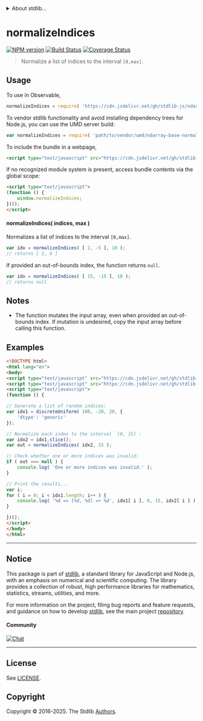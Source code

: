 <!--

@license Apache-2.0

Copyright (c) 2025 The Stdlib Authors.

Licensed under the Apache License, Version 2.0 (the "License");
you may not use this file except in compliance with the License.
You may obtain a copy of the License at

   http://www.apache.org/licenses/LICENSE-2.0

Unless required by applicable law or agreed to in writing, software
distributed under the License is distributed on an "AS IS" BASIS,
WITHOUT WARRANTIES OR CONDITIONS OF ANY KIND, either express or implied.
See the License for the specific language governing permissions and
limitations under the License.

-->


<details>
  <summary>
    About stdlib...
  </summary>
  <p>We believe in a future in which the web is a preferred environment for numerical computation. To help realize this future, we've built stdlib. stdlib is a standard library, with an emphasis on numerical and scientific computation, written in JavaScript (and C) for execution in browsers and in Node.js.</p>
  <p>The library is fully decomposable, being architected in such a way that you can swap out and mix and match APIs and functionality to cater to your exact preferences and use cases.</p>
  <p>When you use stdlib, you can be absolutely certain that you are using the most thorough, rigorous, well-written, studied, documented, tested, measured, and high-quality code out there.</p>
  <p>To join us in bringing numerical computing to the web, get started by checking us out on <a href="https://github.com/stdlib-js/stdlib">GitHub</a>, and please consider <a href="https://opencollective.com/stdlib">financially supporting stdlib</a>. We greatly appreciate your continued support!</p>
</details>

# normalizeIndices

[![NPM version][npm-image]][npm-url] [![Build Status][test-image]][test-url] [![Coverage Status][coverage-image]][coverage-url] <!-- [![dependencies][dependencies-image]][dependencies-url] -->

> Normalize a list of indices to the interval `[0,max]`.

<!-- Section to include introductory text. Make sure to keep an empty line after the intro `section` element and another before the `/section` close. -->

<section class="intro">

</section>

<!-- /.intro -->

<!-- Package usage documentation. -->



<section class="usage">

## Usage

To use in Observable,

```javascript
normalizeIndices = require( 'https://cdn.jsdelivr.net/gh/stdlib-js/ndarray-base-normalize-indices@umd/browser.js' )
```

To vendor stdlib functionality and avoid installing dependency trees for Node.js, you can use the UMD server build:

```javascript
var normalizeIndices = require( 'path/to/vendor/umd/ndarray-base-normalize-indices/index.js' )
```

To include the bundle in a webpage,

```html
<script type="text/javascript" src="https://cdn.jsdelivr.net/gh/stdlib-js/ndarray-base-normalize-indices@umd/browser.js"></script>
```

If no recognized module system is present, access bundle contents via the global scope:

```html
<script type="text/javascript">
(function () {
    window.normalizeIndices;
})();
</script>
```

#### normalizeIndices( indices, max )

Normalizes a list of indices to the interval `[0,max]`.

```javascript
var idx = normalizeIndices( [ 2, -5 ], 10 );
// returns [ 2, 6 ]
```

If provided an out-of-bounds index, the function returns `null`.

```javascript
var idx = normalizeIndices( [ 15, -15 ], 10 );
// returns null
```

</section>

<!-- /.usage -->

<!-- Package usage notes. Make sure to keep an empty line after the `section` element and another before the `/section` close. -->

<section class="notes">

## Notes

-   The function mutates the input array, even when provided an out-of-bounds index. If mutation is undesired, copy the input array before calling this function.

</section>

<!-- /.notes -->

<!-- Package usage examples. -->

<section class="examples">

## Examples

<!-- eslint no-undef: "error" -->

```html
<!DOCTYPE html>
<html lang="en">
<body>
<script type="text/javascript" src="https://cdn.jsdelivr.net/gh/stdlib-js/random-array-discrete-uniform@umd/browser.js"></script>
<script type="text/javascript" src="https://cdn.jsdelivr.net/gh/stdlib-js/ndarray-base-normalize-indices@umd/browser.js"></script>
<script type="text/javascript">
(function () {

// Generate a list of random indices:
var idx1 = discreteUniform( 100, -20, 20, {
    'dtype': 'generic'
});

// Normalize each index to the interval `[0, 15]`:
var idx2 = idx1.slice();
var out = normalizeIndices( idx2, 15 );

// Check whether one or more indices was invalid:
if ( out === null ) {
    console.log( 'One or more indices was invalid.' );
}

// Print the results...
var i;
for ( i = 0; i < idx1.length; i++ ) {
    console.log( '%d => [%d, %d] => %d', idx1[ i ], 0, 15, idx2[ i ] );
}

})();
</script>
</body>
</html>
```

</section>

<!-- /.examples -->

<!-- Section to include cited references. If references are included, add a horizontal rule *before* the section. Make sure to keep an empty line after the `section` element and another before the `/section` close. -->

<section class="references">

</section>

<!-- /.references -->

<!-- Section for related `stdlib` packages. Do not manually edit this section, as it is automatically populated. -->

<section class="related">

</section>

<!-- /.related -->

<!-- Section for all links. Make sure to keep an empty line after the `section` element and another before the `/section` close. -->


<section class="main-repo" >

* * *

## Notice

This package is part of [stdlib][stdlib], a standard library for JavaScript and Node.js, with an emphasis on numerical and scientific computing. The library provides a collection of robust, high performance libraries for mathematics, statistics, streams, utilities, and more.

For more information on the project, filing bug reports and feature requests, and guidance on how to develop [stdlib][stdlib], see the main project [repository][stdlib].

#### Community

[![Chat][chat-image]][chat-url]

---

## License

See [LICENSE][stdlib-license].


## Copyright

Copyright &copy; 2016-2025. The Stdlib [Authors][stdlib-authors].

</section>

<!-- /.stdlib -->

<!-- Section for all links. Make sure to keep an empty line after the `section` element and another before the `/section` close. -->

<section class="links">

[npm-image]: http://img.shields.io/npm/v/@stdlib/ndarray-base-normalize-indices.svg
[npm-url]: https://npmjs.org/package/@stdlib/ndarray-base-normalize-indices

[test-image]: https://github.com/stdlib-js/ndarray-base-normalize-indices/actions/workflows/test.yml/badge.svg?branch=main
[test-url]: https://github.com/stdlib-js/ndarray-base-normalize-indices/actions/workflows/test.yml?query=branch:main

[coverage-image]: https://img.shields.io/codecov/c/github/stdlib-js/ndarray-base-normalize-indices/main.svg
[coverage-url]: https://codecov.io/github/stdlib-js/ndarray-base-normalize-indices?branch=main

<!--

[dependencies-image]: https://img.shields.io/david/stdlib-js/ndarray-base-normalize-indices.svg
[dependencies-url]: https://david-dm.org/stdlib-js/ndarray-base-normalize-indices/main

-->

[chat-image]: https://img.shields.io/gitter/room/stdlib-js/stdlib.svg
[chat-url]: https://app.gitter.im/#/room/#stdlib-js_stdlib:gitter.im

[stdlib]: https://github.com/stdlib-js/stdlib

[stdlib-authors]: https://github.com/stdlib-js/stdlib/graphs/contributors

[umd]: https://github.com/umdjs/umd
[es-module]: https://developer.mozilla.org/en-US/docs/Web/JavaScript/Guide/Modules

[deno-url]: https://github.com/stdlib-js/ndarray-base-normalize-indices/tree/deno
[deno-readme]: https://github.com/stdlib-js/ndarray-base-normalize-indices/blob/deno/README.md
[umd-url]: https://github.com/stdlib-js/ndarray-base-normalize-indices/tree/umd
[umd-readme]: https://github.com/stdlib-js/ndarray-base-normalize-indices/blob/umd/README.md
[esm-url]: https://github.com/stdlib-js/ndarray-base-normalize-indices/tree/esm
[esm-readme]: https://github.com/stdlib-js/ndarray-base-normalize-indices/blob/esm/README.md
[branches-url]: https://github.com/stdlib-js/ndarray-base-normalize-indices/blob/main/branches.md

[stdlib-license]: https://raw.githubusercontent.com/stdlib-js/ndarray-base-normalize-indices/main/LICENSE

</section>

<!-- /.links -->

